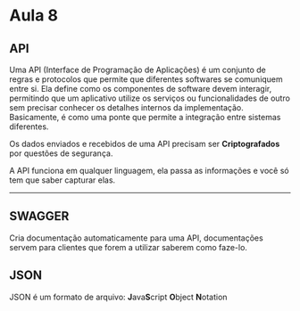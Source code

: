 # Aula 8

## API

Uma API (Interface de Programação de Aplicações) é um conjunto de regras e protocolos que permite que diferentes softwares se comuniquem entre si. Ela define como os componentes de software devem interagir, permitindo que um aplicativo utilize os serviços ou funcionalidades de outro sem precisar conhecer os detalhes internos da implementação. Basicamente, é como uma ponte que permite a integração entre sistemas diferentes.

Os dados enviados e recebidos de uma API precisam ser **Criptografados** por questões de segurança.

A API funciona em qualquer linguagem, ela passa as informações e você só tem que saber capturar elas.

---

## SWAGGER

Cria documentação automaticamente para uma API,
documentações servem para clientes que forem a utilizar saberem como faze-lo.

## JSON

JSON é um formato de arquivo:
**J**ava**S**cript **O**bject **N**otation
